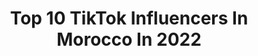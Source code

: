 ---
title: Top 10 TikTok Influencers In Morocco In 2022
description: >-
  Find top TikTok influencers in Morocco in 2022. Most popular hashtags: #fyp #foryou #bts #blink.
platform: TikTok
hits: 428
text_top: Analyze the top-rated TikTok accounts on inBeat.
text_bottom: Our search engine has 428 TikTok influencers like this in Morocco for you to work with.
profiles:
  - username: "azizaarmy7"
    fullname: >-
      💔🥀
    bio: >-
      معتزله للابد :( 💔
    location: "Morocco"
    followers: 49000
    engagement: 2743
    commentsToLikes: 0.109804
    id: ckdnv20y0o2of0j232f1z541k
    verified: false
    hashtags: ""
  - username: "7llix_tata"
    fullname: >-
      i can't stop me ✨
    bio: >-
      احب الونس و الارمي 💜✨✨ i can't stop me 💕
    location: "Morocco"
    followers: 69300
    engagement: 2459
    commentsToLikes: 0.071493
    id: ck9n56a8w6qim0j784uvix5zs
    verified: false
    hashtags: "#dynamite, #nerx, #bts, #we"
  - username: "kim_sara96"
    fullname: >-
      kim_sarah🇰🇷
    bio: >-
      Baisi Taehyung ❤army bts💜🇰🇷🇰🇷 KIM SARA😘 나는 당신이 내 개인 계정을 좋아 바랍니다🥺❤❤
    location: "Morocco"
    followers: 57300
    engagement: 2131
    commentsToLikes: 0.075315
    id: ckb9lpr8veebn0j23uejw5sm5
    verified: false
    hashtags: ""
  - username: "hiikkarii"
    fullname: >-
      ＨＩＫＡＲＩ♪
    bio: >-
      ╰YES WE CAN 14k🏅✊╯ ID:509992795 FOLLOW➕LIKE❤ 11K🥉12k🥈14k🏅 support me🙏friend
    location: "Morocco"
    followers: 12600
    engagement: 1956
    commentsToLikes: 0.170772
    id: ckb94auq7loan0j23xpw4ahs0
    verified: false
    hashtags: "#freefire, #fyp, #13k, #garenafreefirearabic"
  - username: "amirel3"
    fullname: >-
      ملك التيك توك👑
    bio: >-
      ✨Mar7ba lkhout 3ndi:@amirel3 ✨d5alti:dir abbone ♥️ 18 ans💪 ✨6k inchallah 🙏🥳
    location: "Morocco"
    followers: 5670
    engagement: 2113
    commentsToLikes: 0.071846
    id: ckbkstiesnntq0j23ugbuy1gc
    verified: false
    hashtags: "#fyp, #pourtoi, #foryou, #esxplore"
  - username: "kooky358"
    fullname: >-
      정국전
    bio: >-
      
    location: "Morocco"
    followers: 5463
    engagement: 1870
    commentsToLikes: 0.091988
    id: ckbffucjhar4l0j23wrnxlb2r
    verified: false
    hashtags: "#btsxarmy, #mamamoo, #bangtanboys, #armyblink"
  - username: "chaker.50"
    fullname: >-
      S H I N W i Y🐊🖤
    bio: >-
      O U J D A-N A D O R 🐊 I N S T A- chaker.50🐊 O B J E C T I F/100K🐊 🇲🇦💚🇩🇿
    location: "Morocco"
    followers: 71500
    engagement: 1863
    commentsToLikes: 0.054786
    id: ckb9lptpxeeqd0j238wd2kzwe
    verified: false
    hashtags: ""
  - username: "x_yuna_"
    fullname: >-
      X_YUNA_❤🌼
    bio: >-
      ❄أنستغرامي _Real__yuna_ تابعوني على قناتي ❄في اليوتيوب x_bassima 11/5/2020🔒❤
    location: "Morocco"
    followers: 154900
    engagement: 1902
    commentsToLikes: 0.047281
    id: ckbaqyvkxhl0g0j237b3uulqx
    verified: false
    hashtags: "#bts, #fyp, #blink, #dance"
  - username: "1haewon1"
    fullname: >-
      1Hae_Won1🔪🌚
    bio: >-
      ↦I'ᗰ KᑭOᑭEᖇ GIᖇᒪ↤ • 🖇️ • 💿 • ✨ • {👑Ｂａｎｇｔａｎ👑} 🖇️”˜ 자신을 사랑 ”˜🖇️ »ماشاء الله«
    location: "Morocco"
    followers: 41100
    engagement: 2026
    commentsToLikes: 0.042414
    id: ckbepq4ch6s230j23vquchtsx
    verified: false
    hashtags: "#jenniesolo, #jungkookedit, #parkjimin, #army"
  - username: "park_johwa"
    fullname: >-
      💜wiame💜
    bio: >-
      اسم فاندومي ♥️🌚 : نجوم🤤💖✨ 💜300k💜? 💫أحبكم💫 💜ضيفوني عالانستاغرام?
    location: "Morocco"
    followers: 293100
    engagement: 1865
    commentsToLikes: 0.029235
    id: ckbaschxfiyfo0j23l72p5pjl
    verified: false
    hashtags: "#arab, #duo, #blackpink, #foryou"
---